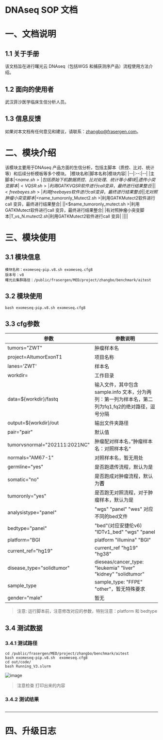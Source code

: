 

# DNAseq SOP 文档


# 一、文档说明
## 1.1 关于手册 
该文档旨在进行曙光云 DNAseq（包括WGS 和捕获测序产品）流程使用方法介绍。 

## 1.2 面向的使用者
武汉菲沙医学临床生信分析人员。

## 1.3 信息反馈
如果对本文档有任何意见和建议，请联系：zhangbo@frasergen.com。

# 二、模块介绍
该模块主要用于DNAseq 产品方面的生信分析，包括主脚本（质控、比对、统计等）和后续分析模板等多个模块。
|模块名称|脚本名称|模块内容|
|--|:--:|--|
|主脚本|<$name.sh>|包括原始下机数据质控、比对处理、统计等小模块|
|遗传小突变脚本|<VQSR.sh>|利用GATKVQSR软件进行call 变异，最终进行结果整合|
||<freebayes.sh>|利用freebayes 软件进行call 变异，最终进行结果整合|
|无对照肿瘤小突变脚本|<$name_tumoronly_Mutect2.sh >|利用GATKMutect2软件进行call 变异，最终进行结果整合|
||<$name_tumoronly_mutect.sh >|利用GATKMutect软件进行call 变异，最终进行结果整合|
|有对照肿瘤小突变脚本|T_vs_N.mutect2.sh|利用GATKMutect2软件进行call 变异|
||||

# 三、模块使用
## 3.1 模块信息
```
模块名称：exomeseq-pip.v8.sh exomeseq.cfg8
版本号：v8 
曙光云集群路径：/public/frasergen/MED/project/zhangbo/benchmark/aitest
```
## 3.2 模块使用
```
bash exomeseq-pip.v8.sh exomeseq.cfg8
```
## 3.3 cfg参数
|参数|参数说明|
|--|--|
|tumors="ZWT"|肿瘤样本名|
|project=AItumorExonT1|项目名称|
|lanes='ZWT'|样本名|
|workdir=|工作目录|
|data=${workdir}/fastq|输入文件，其中包含sample.info 文本，分为两列：第一列为样本名，第二列为fq1,fq2的绝对路径，逗号分隔|
|output=${workdir}/out|输出文件夹路径|
|pair="pair"|默认值|
|tumorvsnormal="202111:2021NC"|肿瘤配对样本名，”肿瘤样本名：对照样本名“|
|normals="AM67-1"|对照样本名，暂无用处|
|germline="yes"|是否跑遗传流程，默认为是|
|somatic="no"|是否跑成对肿瘤流程，默认为**否**|
|tumoronly="yes"|是否跑无对照流程，对于肿瘤样本，默认为是|
|analysistype="panel"|"wgs" "panel" "wes" 对应不同的bed文件|
|bedtype="panel"|"bed"(对应安捷伦v6) "IDTv1_bed" "wgs" "panel|
|platform="BGI|platform "illumina" "BGI"|
|current_ref="hg19"|current_ref "hg19" "hg38"|
|disease_type="solidtumor"|dieseas/cancer_type: "leukemia" "liver" "kidney" "solidtumor"|
|sample_type|sample_type: "FFPE" "other"，暂无特殊要求|
|gender="male"|暂无|

> 注意: 运行脚本前，注意修改对应的参数，特别注意：platform 和 bedtype

## 3.4 测试数据
### 3.4.1 测试路径
```
cd /public/frasergen/MED/project/zhangbo/benchmark/aitest
bash exomeseq-pip.v8.sh  exomeseq.cfg8
cd out/code/
bash Running_V3.slurm
```
![image](https://user-images.githubusercontent.com/12706146/150285642-aa8bbc89-ad5c-4f8e-9bbf-355cc6cf9652.png)
> 注意检查 打印出来的内容
### 3.4.2 测试结果
```
```
---
# 四、升级日志


